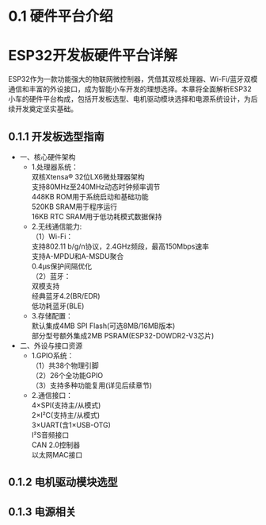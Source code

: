 # 0.1 硬件平台介绍
# ESP32开发板硬件平台详解
ESP32作为一款功能强大的物联网微控制器，凭借其双核处理器、Wi-Fi/蓝牙双模通信和丰富的外设接口，成为智能小车开发的理想选择。本章将全面解析ESP32小车的硬件平台构成，包括开发板选型、电机驱动模块选择和电源系统设计，为后续开发奠定坚实基础。
## 0.1.1 开发板选型指南
- 一、核心硬件架构
  * 1.处理器系统​​：<br>双核Xtensa® 32位LX6微处理器架构
  <br>支持80MHz至240MHz动态时钟频率调节
  <br>448KB ROM用于系统启动和基础功能
  <br>520KB SRAM用于程序运行
  <br>16KB RTC SRAM用于低功耗模式数据保持
  * 2.​无线通信能力​​:<br>（1）Wi-Fi​​：
  <br>支持802.11 b/g/n协议，2.4GHz频段，最高150Mbps速率
  <br>支持A-MPDU和A-MSDU聚合
  <br>0.4μs保护间隔优化
  <br>（2）蓝牙：
  <br>双模支持
  <br>经典蓝牙4.2(BR/EDR)
  <br>低功耗蓝牙(BLE)
  * 3.存储配置​​：<br>默认集成4MB SPI Flash(可选8MB/16MB版本)
  <br>部分型号额外集成2MB PSRAM(ESP32-D0WDR2-V3芯片)
- 二、外设与接口资源
  * 1.GPIO系统​​：<br>（1）共38个物理引脚
  <br>（2）26个全功能GPIO
  <br>（3）支持多种功能复用(详见后续章节)
  * 2.通信接口：<br>4×SPI(支持主/从模式)
  <br>2×I²C(支持主/从模式)
  <br>3×UART(含1×USB-OTG)
  <br>I²S音频接口
  <br>CAN 2.0控制器
  <br>以太网MAC接口
## 0.1.2 电机驱动模块选型

## 0.1.3 电源相关